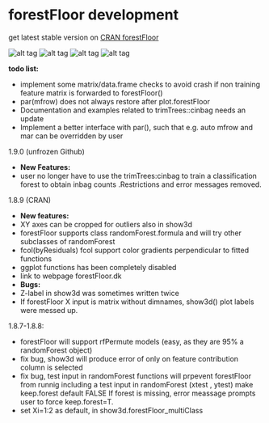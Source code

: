 # forestFloor development

 get latest stable version on [CRAN forestFloor](https://cran.r-project.org/web/packages/forestFloor)

![alt tag](https://travis-ci.org/sorhawell/forestFloor.svg?branch=master)
![alt tag](http://cranlogs.r-pkg.org/badges/last-day/forestFloor)
![alt tag](http://cranlogs.r-pkg.org/badges/forestFloor)
![alt tag](http://cranlogs.r-pkg.org/badges/grand-total/forestFloor)



**todo list:**

- implement some matrix/data.frame checks to avoid crash if non training feature matrix is forwarded to forestFloor()
- par(mfrow) does not always restore after plot.forestFloor
- Documentation and examples related to trimTrees::cinbag needs an update
- Implement a better interface with par(), such that e.g. auto mfrow and mar can be overridden by user

1.9.0 (unfrozen Github)
 - **New Features:**
 - user no longer have to use the trimTrees:cinbag to train a classification forest to obtain inbag counts .Restrictions and error messages removed.
 

1.8.9 (CRAN)
- **New features:**
- XY axes can be cropped for outliers also in show3d
- forestFloor supports class randomForest.formula and will try other subclasses of randomForest
- fcol(byResiduals) fcol support color gradients perpendicular to fitted functions
- ggplot functions has been completely disabled
- link to webpage forestFloor.dk
- **Bugs:**
- Z-label in show3d was sometimes written twice
- If forestFloor X input is matrix without dimnames, show3d() plot labels were messed up.


1.8.7-1.8.8:
- forestFloor will support rfPermute models (easy, as they are 95% a randomForest object)
- fix bug, show3d will produce error of only on feature contribution column is selected
- fix bug, test input in randomForest functions will prpevent forestFloor from runnig
        including a test input in randomForest (xtest , ytest) make keep.forest default FALSE If forest is missing, error meassage prompts user to force keep.forest=T. 
- set Xi=1:2 as default, in show3d.forestFloor_multiClass
